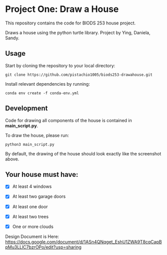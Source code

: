 # Project One: Draw a House
This repository contains the code for BIODS 253 house project. 

Draws a house using the python turtle library. Project by Ying, Daniela, Sandy. 

## Usage
Start by cloning the repository to your local directory:

```
git clone https://github.com/pistachio1005/biods253-drawahouse.git
```

Install relevant dependencies by running: 
```
conda env create -f conda-env.yml

```
## Development 
Code for drawing all components of the house is contained in **main_script.py**.

To draw the house, please run:
```
python3 main_script.py
```

By default, the drawing of the house should look exactly like the screenshot
above. 

## Your house must have:
- [x] At least 4 windows
- [x] At least two garage doors
- [x] At least one door
- [x] At least two trees
- [x] One or more clouds


Design Document is Here:
https://docs.google.com/document/d/1ASn4QNqget_EshU1ZWA9T8cqCapBpMu3LLlC7bzrOPo/edit?usp=sharing



